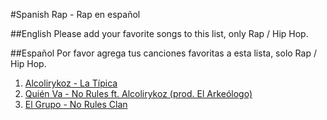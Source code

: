 #Spanish Rap - Rap en español

##English
Please add your favorite songs to this list, only Rap / Hip Hop. 

##Español
Por favor agrega tus canciones favoritas a esta lista, solo Rap / Hip Hop. 

1. [Alcolirykoz - La Típica](https://www.youtube.com/watch?v=LqoVJPFAbf4)
2. [Quién Va - No Rules ft. Alcolirykoz (prod. El Arkeólogo)](https://www.youtube.com/watch?v=mF_8BMwhH5A)
3. [El Grupo - No Rules Clan](https://www.youtube.com/watch?v=iqALezmiBnM)